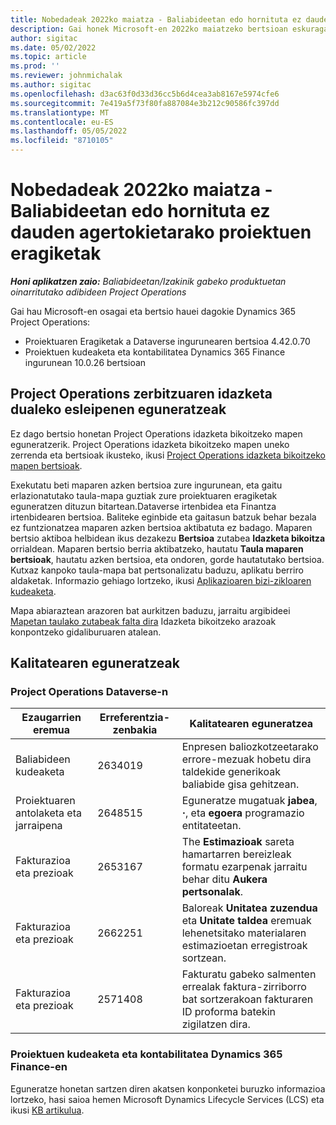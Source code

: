 ```yaml
---
title: Nobedadeak 2022ko maiatza - Baliabideetan edo hornituta ez dauden agertokietarako proiektuen eragiketak
description: Gai honek Microsoft-en 2022ko maiatzeko bertsioan eskuragarri dauden kalitate eguneratzeei buruzko informazioa eskaintzen du Dynamics 365 Project Operations baliabideetan/ez hornituta oinarritutako eszenatokietarako.
author: sigitac
ms.date: 05/02/2022
ms.topic: article
ms.prod: ''
ms.reviewer: johnmichalak
ms.author: sigitac
ms.openlocfilehash: d3ac63f0d33d36cc5b6d4cea3ab8167e5974cfe6
ms.sourcegitcommit: 7e419a5f73f80fa887084e3b212c90586fc397dd
ms.translationtype: MT
ms.contentlocale: eu-ES
ms.lasthandoff: 05/05/2022
ms.locfileid: "8710105"
---
```

# <a name="whats-new-may-2022---project-operations-for-resourcenon-stocked-based-scenarios"></a>Nobedadeak 2022ko maiatza - Baliabideetan edo hornituta ez dauden agertokietarako proiektuen eragiketak

_**Honi aplikatzen zaio:** Baliabideetan/Izakinik gabeko produktuetan oinarritutako adibideen Project Operations_

Gai hau Microsoft-en osagai eta bertsio hauei dagokie Dynamics 365 Project Operations:

- Proiektuaren Eragiketak a Dataverse ingurunearen bertsioa 4.42.0.70
- Proiektuen kudeaketa eta kontabilitatea Dynamics 365 Finance ingurunean 10.0.26 bertsioan

## <a name="project-operations-dual-write-maps-updates"></a>Project Operations zerbitzuaren idazketa dualeko esleipenen eguneratzeak

Ez dago bertsio honetan Project Operations idazketa bikoitzeko mapen eguneratzerik. Project Operations idazketa bikoitzeko mapen uneko zerrenda eta bertsioak ikusteko, ikusi [Project Operations idazketa bikoitzeko mapen bertsioak](../environment/resource-dual-write-maps.md).

Exekutatu beti maparen azken bertsioa zure ingurunean, eta gaitu erlazionatutako taula-mapa guztiak zure proiektuaren eragiketak eguneratzen dituzun bitartean.Dataverse irtenbidea eta Finantza irtenbidearen bertsioa. Baliteke eginbide eta gaitasun batzuk behar bezala ez funtzionatzea maparen azken bertsioa aktibatuta ez badago. Maparen bertsio aktiboa helbidean ikus dezakezu **Bertsioa** zutabea **Idazketa bikoitza** orrialdean. Maparen bertsio berria aktibatzeko, hautatu **Taula maparen bertsioak**, hautatu azken bertsioa, eta ondoren, gorde hautatutako bertsioa. Kutxaz kanpoko taula-mapa bat pertsonalizatu baduzu, aplikatu berriro aldaketak. Informazio gehiago lortzeko, ikusi [Aplikazioaren bizi-zikloaren kudeaketa](/dynamics365/fin-ops-core/dev-itpro/data-entities/dual-write/app-lifecycle-management).

Mapa abiaraztean arazoren bat aurkitzen baduzu, jarraitu argibideei [Mapetan taulako zutabeak falta dira](/dynamics365/fin-ops-core/dev-itpro/data-entities/dual-write/dual-write-troubleshooting-finops-upgrades#missing-table-columns-issue-on-maps) Idazketa bikoitzeko arazoak konpontzeko gidaliburuaren atalean.

## <a name="quality-updates"></a>Kalitatearen eguneratzeak
### <a name="project-operations-on-dataverse"></a>Project Operations Dataverse-n

| Ezaugarrien eremua | Erreferentzia-zenbakia | Kalitatearen eguneratzea |
| --- | --- | --- |
| Baliabideen kudeaketa | 2634019 | Enpresen baliozkotzeetarako errore-mezuak hobetu dira taldekide generikoak baliabide gisa gehitzean. |
| Proiektuaren antolaketa eta jarraipena | 2648515 | Eguneratze mugatuak **jabea**, **·**, eta **egoera** programazio entitateetan. |
| Fakturazioa eta prezioak | 2653167 | The **Estimazioak** sareta hamartarren bereizleak formatu ezarpenak jarraitu behar ditu **Aukera pertsonalak**. |
| Fakturazioa eta prezioak| 2662251 | Baloreak **Unitatea zuzendua** eta **Unitate taldea** eremuak lehenetsitako materialaren estimazioetan erregistroak sortzean. |
| Fakturazioa eta prezioak| 2571408 | Fakturatu gabeko salmenten errealak faktura-zirriborro bat sortzerakoan fakturaren ID proforma batekin zigilatzen dira. |

### <a name="project-management-and-accounting-in-dynamics-365-finance"></a>Proiektuen kudeaketa eta kontabilitatea Dynamics 365 Finance-en

Eguneratze honetan sartzen diren akatsen konponketei buruzko informazioa lortzeko, hasi saioa hemen Microsoft Dynamics Lifecycle Services (LCS) eta ikusi [KB artikulua](https://fix.lcs.dynamics.com/Issue/Details?bugId=662864).
